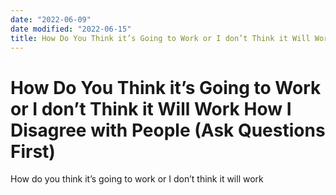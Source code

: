```yaml
---
date: "2022-06-09"
date modified: "2022-06-15"
title: How Do You Think it’s Going to Work or I don’t Think it Will Work How I Disagree with People (Ask Questions First)
---
```


# How Do You Think it’s Going to Work or I don’t Think it Will Work How I Disagree with People (Ask Questions First)
How do you think it’s going to work or I don’t think it will work
